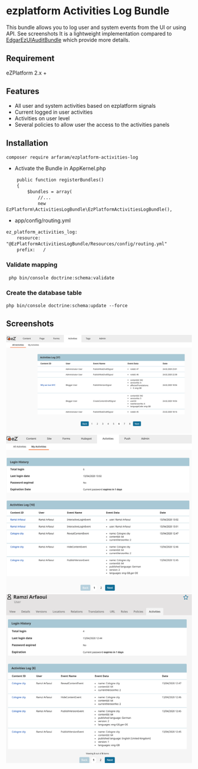 # ezplatform Activities Log Bundle

This bundle allows you to log user and system events from the UI or using API. See screenshots
It is a lightweight implementation compared to [EdgarEzUIAuditBundle](https://github.com/noodle69/EdgarEzUIAuditBundle) which provide more details.

## Requirement

eZPlatform 2.x +

## Features

- All user and system activities based on ezplatform signals
- Current logged in user activities
- Activities on user level
- Several policies to allow user the access to the activities panels
 
## Installation

```
composer require arfaram/ezplatform-activities-log
```

- Activate the Bundle in AppKernel.php

```
    public function registerBundles()
    {
        $bundles = array(
            //...
            new EzPlatform\ActivitiesLogBundle\EzPlatformActivitiesLogBundle(),

```

- app/config/routing.yml

```
ez_platform_activities_log:
    resource: "@EzPlatformActivitiesLogBundle/Resources/config/routing.yml"
    prefix:   /
```

### Validate mapping
```
 php bin/console doctrine:schema:validate
```

### Create the database table

```
php bin/console doctrine:schema:update --force
```

## Screenshots

<img src="doc/all_activities.png" />


<img src="doc/my_activities.png" />


<img src="doc/user_activities.png" />


